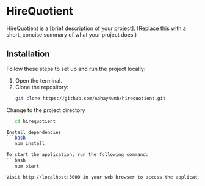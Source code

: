 # HireQuotient

HireQuotient is a [brief description of your project]. (Replace this with a short, concise summary of what your project does.)

## Installation
Follow these steps to set up and run the project locally:

1. Open the terminal.
2. Clone the repository:
   ```bash
   git clone https://github.com/AbhayNumb/hirequotient.git
Change to the project directory
```bash
   cd hirequotient

Install dependencies
```bash
   npm install

To start the application, run the following command:
```bash
   npm start

Visit http://localhost:3000 in your web browser to access the application.
